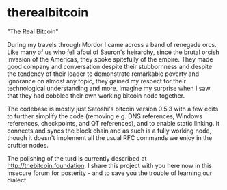 # therealbitcoin
"The Real Bitcoin"

During my travels through Mordor I came across a band of renegade orcs.  Like many of us who fell afoul of Sauron's heirarchy, since the brutal orcish invasion of the Americas, they spoke spitefully of the empire.  They made good company and conversation despite their stubbornness and despite the tendency of their leader to demonstrate remarkable poverty and ignorance on almost any topic, they gained my respect for their technological understanding and more.  Imagine my surprise when I saw that they had cobbled their own working bitcoin node together.   

The codebase is mostly just Satoshi's bitcoin version 0.5.3 with a few edits to further simplify the code (removing e.g. DNS references, Windows references, checkpoints, and QT references), and to enable static linking.  It connects and syncs the block chain and as such is a fully working node, though it doesn't implement all the usual RFC commands we enjoy in the cruftier nodes.

The polishing of the turd is currently described at http://thebitcoin.foundation.  I share this project with you here now in this insecure forum for posterity - and to save you the trouble of learning our dialect. 
